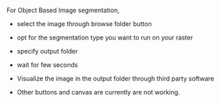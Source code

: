 For Object Based Image segmentation,

- select the image through browse folder button

- opt for the segmentation type you want to run on your raster

- specify output folder

- wait for few seconds

- Visualize the image in the output folder through third party software

- Other buttons and canvas are currently are not working. 
